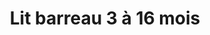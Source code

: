 ---
title: "Lit barreau 3 à 16 mois"
categories: [mobilier]
image: "img/lit-barreaux-bebe.webp"
website: "https://www.chambre-enfant-bebe.fr/lit-barreaux-bebe-60x120-mila.html"

price: 0
progress: 0
contrib:
  - name: Aurélie
    donate: 0
acquired: true
---